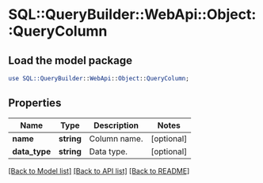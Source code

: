 # SQL::QueryBuilder::WebApi::Object::QueryColumn

## Load the model package
```perl
use SQL::QueryBuilder::WebApi::Object::QueryColumn;
```

## Properties
Name | Type | Description | Notes
------------ | ------------- | ------------- | -------------
**name** | **string** | Column name. | [optional] 
**data_type** | **string** | Data type. | [optional] 

[[Back to Model list]](../README.md#documentation-for-models) [[Back to API list]](../README.md#documentation-for-api-endpoints) [[Back to README]](../README.md)


